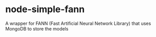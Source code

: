 node-simple-fann
================

A wrapper for FANN (Fast Artificial Neural Network Library) that uses MongoDB to store the models
